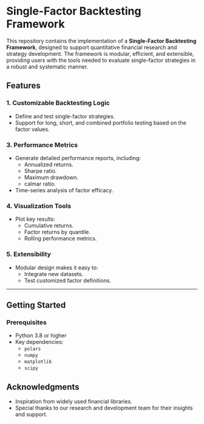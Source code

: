 # Single-Factor Backtesting Framework

This repository contains the implementation of a **Single-Factor Backtesting Framework**, designed to support quantitative financial research and strategy development. The framework is modular, efficient, and extensible, providing users with the tools needed to evaluate single-factor strategies in a robust and systematic manner.

## Features

### 1. **Customizable Backtesting Logic**
- Define and test single-factor strategies.
- Support for long, short, and combined portfolio testing based on the factor values.

### 3. **Performance Metrics**
- Generate detailed performance reports, including:
  - Annualized returns.
  - Sharpe ratio.
  - Maximum drawdown.
  - calmar ratio.
- Time-series analysis of factor efficacy.

### 4. **Visualization Tools**
- Plot key results:
  - Cumulative returns.
  - Factor returns by quantile.
  - Rolling performance metrics.

### 5. **Extensibility**
- Modular design makes it easy to:
  - Integrate new datasets.
  - Test customized factor definitions.

---

## Getting Started

### Prerequisites

- Python 3.8 or higher
- Key dependencies:
  - `polars`
  - `numpy`
  - `matplotlib`
  - `scipy`


## Acknowledgments
- Inspiration from widely used financial libraries.
- Special thanks to our research and development team for their insights and support.


